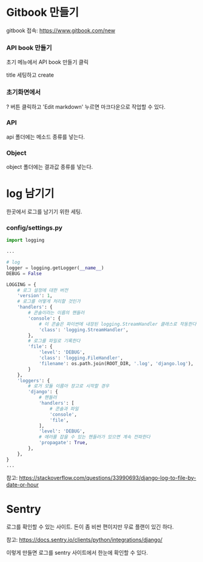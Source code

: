 # Gitbook 만들기

gitbook 접속: https://www.gitbook.com/new

### API book 만들기

초기 메뉴에서 API book 만들기 클릭

title 세팅하고 create

### 초기화면에서

? 버튼 클릭하고 'Edit markdown' 누르면 마크다운으로 작업할 수 있다.

### API

api 폴더에는 메소드 종류를 넣는다.

### Object

object 폴더에는 결과값 종류를 넣는다.



# log 남기기

한곳에서 로그를 남기기 위한 세팅.

### config/settings.py

```python
import logging

...

# log
logger = logging.getLogger(__name__)
DEBUG = False

LOGGING = {
    # 로그 설정에 대한 버전
    'version': 1,
    # 로그를 어떻게 처리할 것인가
    'handlers': {
        # 콘솔이라는 이름의 핸들러
        'console': {
            # 이 콘솔은 파이썬에 내장된 logging.StreamHandler 클래스로 작동한다
            'class': 'logging.StreamHandler',
        },
        # 로그를 파일로 기록한다
        'file': {
            'level': 'DEBUG',
            'class': 'logging.FileHandler',
            'filename': os.path.join(ROOT_DIR, '.log', 'django.log'),
        }
    },
    'loggers': {
        # 로거 모듈 이름아 장고로 시작할 경우
        'django': {
            # 핸들러
            'handlers': [
                # 콘솔과 파일
                'console',
                'file',
            ],
            'level': 'DEBUG',
            # 에러를 잡을 수 있는 핸들러가 있으면 계속 전파한다
            'propagate': True,
        },
    },
}
...
```



참고: https://stackoverflow.com/questions/33990693/django-log-to-file-by-date-or-hour



# Sentry

로그를 확인할 수 있는 사이트. 돈이 좀 비싼 편이지만 무료 플랜이 있긴 하다.

참고: https://docs.sentry.io/clients/python/integrations/django/

이렇게 만들면 로그를 sentry 사이트에서 한눈에 확인할 수 있다.

